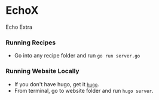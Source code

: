 # EchoX

Echo Extra

### Running Recipes

- Go into any recipe folder and run `go run server.go`

### Running Website Locally

- If you don't have hugo, get it [`hugo`](https://gohugo.io).
- From terminal, go to website folder and run `hugo server`.
